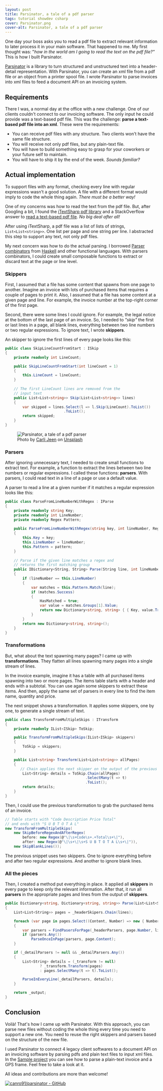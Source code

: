 ```yaml
---
layout: post
title: Parsinator, a tale of a pdf parser
tags: tutorial showdev csharp
cover: Parsinator.png
cover-alt: Parsinator, a tale of a pdf parser
---
```


One day your boss asks you to read a pdf file to extract relevant information to later process it in your main software. That happened to me. My first thought was: "_how in the world am I going to read the text on the pdf file?"_ This is how I built Parsinator.

[Parsinator](https://github.com/canro91/Parsinator) is a library to turn structured and unstructured text into a header-detail representation. With Parsinator, you can create an xml file from a pdf file or an object from a printer spool file. I wrote Parsinator to parse invoices into xml files to feed a document API on an invoicing system.

## Requirements

There I was, a normal day at the office with a new challenge. One of our clients couldn't connect to our invoicing software. The only input he could provide was a text-based pdf file. This was the challenge: **parse a text-based pdf file into an xml**. These were the requirements:

* You can receive pdf files with any structure. Two clients won't have the same file structure.
* You will receive not only pdf files, but any plain-text file.
* You will have to build something easy to grasp for your coworkers or your future self to maintain.
* You will have to ship it by the end of the week. _Sounds familiar?_

## Actual implementation

To support files with any format, checking every line with regular expressions wasn't a good solution. A file with a different format would imply to code the whole thing again. _There must be a better way!_

One of my concerns was how to read the text from the  pdf file. But, after Googling a bit, I found the [iTextSharp pdf library](https://github.com/itext/itextsharp) and a StackOverflow answer to [read a text-based pdf file](https://stackoverflow.com/a/5003230). _No big deal after all!_

After using iTextSharp, a pdf file was a list of lists of strings, `List<List<string>>`. One list per page and one string per line. I abstracted this step to support any text, not only pdf files.

My next concern was how to do the actual parsing. I borrowed [Parser combinators](https://en.wikipedia.org/wiki/Parser_combinator) from [Haskell](https://www.haskell.org/) and other functional languages. With parsers combinators, I could create small composable functions to extract or discard text at the page or line level. 

### Skippers

First, I assumed that a file has some content that spawns from one page to another. Imagine an invoice with lots of purchased items that requires a couple of pages to print it. Also, I assumed that a file has some content at a given page and line. For example, the invoice number at the top-right corner of the first page.

Second, there were some lines I could ignore. For example, the legal notice at the bottom of the last page of an invoice. So, I needed to _"skip"_ the first or last lines in a page, all blank lines, everything between two line numbers or two regular expressions. To ignore text, I wrote **skippers**.

An skipper to ignore the first lines of every page looks like this:

```csharp
public class SkipLineCountFromStart : ISkip
{
    private readonly int LineCount;

    public SkipLineCountFromStart(int lineCount = 1)
    {
        this.LineCount = lineCount;
    }
            
    // The first LineCount lines are removed from the 
    // input text
    public List<List<string>> Skip(List<List<string>> lines)
    {
        var skipped = lines.Select(l => l.Skip(LineCount).ToList())
                           .ToList();
        return skipped;
    }
}
```

<figure>
<img src="https://images.unsplash.com/44/fN6hZMWqRHuFET5YoApH_StBalmainCoffee.jpg?crop=entropy&cs=tinysrgb&fit=crop&fm=jpg&h=400&ixid=MXwxfDB8MXxhbGx8fHx8fHx8fA&ixlib=rb-1.2.1&q=80&utm_campaign=api-credit&utm_medium=referral&utm_source=unsplash_source&w=600" alt="Parsinator, a tale of a pdf parser" />

<figcaption><span>Photo by <a href="https://unsplash.com/@carlijeen?utm_source=unsplash&amp;utm_medium=referral&amp;utm_content=creditCopyText">Carli Jeen</a> on <a href="https://unsplash.com/s/photos/receipt?utm_source=unsplash&amp;utm_medium=referral&amp;utm_content=creditCopyText">Unsplash</a></span></figcaption>
</figure>

### Parsers

After ignoring unnecessary text, I needed to create small functions to extract text. For example, a function to extract the lines between two  line numbers or regular expressions. I called these functions: **parsers**. With parsers, I could read text in a line of a page or use a default value.

A parser to read a line at a given number if it matches a regular expression looks like this:

```csharp
public class ParseFromLineNumberWithRegex : IParse
{
    private readonly string Key;
    private readonly int LineNumber;
    private readonly Regex Pattern;
        
    public ParseFromLineNumberWithRegex(string key, int lineNumber, Regex pattern)
    {
        this.Key = key;
        this.LineNumber = lineNumber;
        this.Pattern = pattern;
    }
        
    // Parse if the given line matches a regex and
    // returns the first matching group
    public IDictionary<String, String> Parse(String line, int lineNumber)
    {
        if (lineNumber == this.LineNumber)
        {
            var matches = this.Pattern.Match(line);
            if (matches.Success)
            {
                HasMatched = true;
                var value = matches.Groups[1].Value;
                return new Dictionary<string, string> { { Key, value.Trim() } };
            }
        }
        return new Dictionary<string, string>();
    }
}
```

### Transformations

But, what about the text spawning many pages? I came up with **transformations**. They flatten all lines spawning many pages into a single stream of lines.

In the invoice example, imagine it has a table with all purchased items spawning into two or more pages. The items table starts with a header and ends with a subtotal. You can use again some skippers to extract these items. And then, apply the same set of parsers in every line to find the item name, quantity and price.

The next snippet shows a transformation. It applies some skippers, one by one, to generate a single stream of text.

```csharp
public class TransformFromMultipleSkips : ITransform
{
    private readonly IList<ISkip> ToSkip;

    public TransformFromMultipleSkips(IList<ISkip> skippers)
    {
        ToSkip = skippers;
    }

    public List<string> Transform(List<List<string>> allPages)
    {
       // Chain applies the next skipper on the output of the previous one
        List<String> details = ToSkip.Chain(allPages)
                                     .SelectMany(t => t)
                                     .ToList();
        return details;
    }
}
```

Then, I could use the previous transformation to grab the purchased items of an invoice. 

```csharp
// Table starts with "Code Description Price Total"
// and ends with "S U B T O T A L"
new TransformFromMultipleSkips(
    new SkipBeforeRegexAndAfterRegex(
        before: new Regex(@"\|\s+Code\s+.+Total\s+\|"),
        after: new Regex(@"\|\s+\|\s+S U B T O T A L\s+\|")),
    new SkipBlankLines());
```

The previous snippet uses two skippers. One to ignore everything before and after two regular expressions. And another to ignore blank lines. 

### All the pieces

Then, I created a method put everything in place. It applied all **skippers** in every page to keep only the relevant information. After that, it run all **parsers** in the appropriate pages and lines from the output of **skippers**.

```csharp
public Dictionary<string, Dictionary<string, string>> Parse(List<List<String>> lines)
{
    List<List<String>> pages = _headerSkipers.Chain(lines);

    foreach (var page in pages.Select((Content, Number) => new { Number, Content }))
    {
        var parsers = FindPasersForPage(_headerParsers, page.Number, lines.Count);
        if (parsers.Any())
            ParseOnceInPage(parsers, page.Content);
    }

    if (_detailParsers != null && _detailParsers.Any())
    {
        List<String> details = (_transform != null)
                ? _transform.Transform(pages)
                : pages.SelectMany(t => t).ToList();

        ParseInEveryLine(_detailParsers, details);
    }

    return _output;
}
```

## Conclusion

Voilà! That's how I came up with Parsinator. With this approach, you can parse new files without coding the whole thing every time you need to support a new one. You need to reuse the right skippers and parsers based on the structure of the new file.

I used Parsinator to connect 4 legacy client softwares to a document API on an invoicing software by parsing pdfs and plain text files to input xml files. In the [Sample project](https://github.com/canro91/Parsinator/tree/master/Parsinator.Sample) you can see how to parse a plain-text invoice and a GPS frame. Feel free to take a look at it.

All ideas and contributions are more than welcome!

[![canro91/parsinator - GitHub](https://gh-card.dev/repos/canro91/parsinator.svg)](https://github.com/canro91/parsinator)
